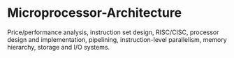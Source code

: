 # Microprocessor-Architecture
Price/performance analysis, instruction set design, RISC/CISC, processor design and implementation, pipelining, instruction-level parallelism, memory hierarchy, storage and I/O systems.
